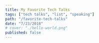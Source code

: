 ```yaml
---
title: My Favorite Tech Talks
tags: ["tech talks", "list", "speaking"]
path: "/favorite-tech-talks"
date: "7/23/2018"
# cover: "./hello-world.png"
published: false
---
```


